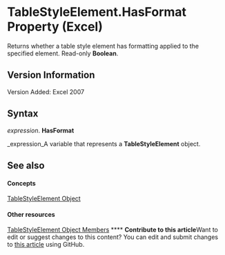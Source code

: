 
# TableStyleElement.HasFormat Property (Excel)

Returns whether a table style element has formatting applied to the specified element. Read-only  **Boolean**.


## Version Information

Version Added: Excel 2007 


## Syntax

 _expression_. **HasFormat**

 _expression_A variable that represents a  **TableStyleElement** object.


## See also


#### Concepts


 [TableStyleElement Object](a8fc24e5-45bf-3361-edfe-4762f944eef5.md)
#### Other resources


 [TableStyleElement Object Members](d89ee8b0-31a6-ea36-170f-57eab90eb712.md)
****   **Contribute to this article**Want to edit or suggest changes to this content? You can edit and submit changes to  [this article](https://github.com/jhershey00/VBA_Excel_Test/OpenXMLCon/articles/3a9778ef-f2f4-7d07-5378-1d12feeb2711.md) using GitHub.

